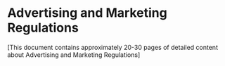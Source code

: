 # Advertising and Marketing Regulations

[This document contains approximately 20-30 pages of detailed content about Advertising and Marketing Regulations]
